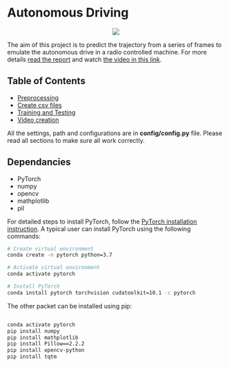 # Autonomous Driving

<p align="center">
  <img src="https://github.com/giuliobz/AutonomousDriving/blob/master/videos/models.gif ">
</p>



The aim of this project is to predict the trajectory from a series of frames to emulate the autonomous drive in a radio controlled machine.
For more details [read the report](Report.pdf) and watch [the video in this link](https://www.dropbox.com/sh/c1vkzonmgs7p8dj/AADxyoHSPLqB_TsW7DxyKKpJa?dl=0).

## Table of Contents

- [Preprocessing](datasets/image_dataset/README.md)
- [Create csv files](datasets/csv_dataset/README.md)
- [Training and Testing](models/README.md)
- [Video creation](videos/README.md)

All the settings, path and configurations are in **config/config.py** file. Please read all sections to make sure all work correctly.

## Dependancies

- PyTorch
- numpy
- opencv
- mathplotlib
- pil

For detailed steps to install PyTorch, follow the [PyTorch installation instruction](https://pytorch.org/get-started/locally/). A typical user can install PyTorch using the following commands:

```bash
# Create virtual environment
conda create -n pytorch python=3.7

# Activate virtual environment
conda activate pytorch

# Install PyTorch
conda install pytorch torchvision cudatoolkit=10.1 -c pytorch

```

The other packet can be installed using pip:

```bash

conda activate pytorch
pip install numpy
pip install mathplotlib
pip install Pillow==2.2.2
pip install opencv-python
pip install tqtm

```
    

